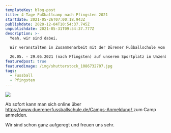 ```yaml
---
templateKey: blog-post
title: 4-Tage Fußballcamp nach Pfingsten 2021
startdate: 2021-05-26T07:00:18.943Z
publishdate: 2020-12-04T10:54:37.745Z
unpublishdate: 2021-05-31T09:54:37.777Z
description: >-
  Yeah, wir sind dabei. 

  Wir veranstalten in Zusammenarbeit mit der Dürener Fußballschule vom 

  26.05. - 29.05.2021 (nach Pfingsten) auf unserem Sportplatz in Unzenberg ein Fußballcamp.
featuredpost: true
featuredimage: /img/shutterstock_1086732707.jpg
tags:
  - Fussball
  - Pfingsten
---
```

![](/img/fußballkinder.jpg)

Ab sofort kann man sich online über [https://www.duerenerfussballschule.de/Camps-Anmeldung/ ](https://www.duerenerfussballschule.de/Camps-Anmeldung/) zum Camp anmelden.

Wir sind schon ganz aufgeregt und freuen uns sehr.